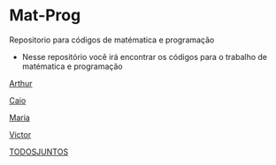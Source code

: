 # Mat-Prog
Repositorio para códigos de matématica e programação
- Nesse repositório você irá encontrar os códigos para o trabalho de matématica e programação

[Arthur](https://github.com/victoralmeida432/Mat-Prog/blob/master/SitemasLineares/Metodo%20de%20Jacobi.py)

[Caio](https://github.com/victoralmeida432/Mat-Prog/blob/master/Interpolacao/Lagrange.py)

[Maria](https://github.com/victoralmeida432/Mat-Prog/blob/master/SitemasLineares/MetododeLU.py)

[Victor](https://github.com/victoralmeida432/Mat-Prog/blob/master/ZeroDaFuncaoReal/Metodo_De_Newton-Rapshon.py)

[TODOSJUNTOS]()

